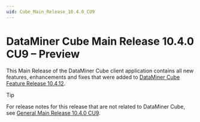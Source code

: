 ```yaml
---
uid: Cube_Main_Release_10.4.0_CU9
---
```


# DataMiner Cube Main Release 10.4.0 CU9 – Preview

This Main Release of the DataMiner Cube client application contains all new features, enhancements and fixes that were added to [DataMiner Cube Feature Release 10.4.12](xref:Cube_Feature_Release_10.4.12).

> [!TIP]
> For release notes for this release that are not related to DataMiner Cube, see [General Main Release 10.4.0 CU9](xref:General_Main_Release_10.4.0_CU9).
